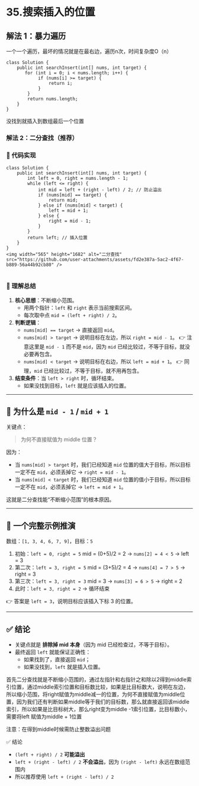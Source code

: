 # 35.搜索插入的位置

## 解法 1：暴力遍历

一个一个遍历，最坏的情况就是在最右边，遍历n次，时间复杂度O（n）

```
class Solution {
    public int searchInsert(int[] nums, int target) {
       for (int i = 0; i < nums.length; i++) {
            if (nums[i] >= target) {
                return i;
            }
        }
        return nums.length;
    }
}
```

没找到就插入到数组最后一个位置

### 解法 2：二分查找（推荐）

### 🧩 代码实现

```
class Solution {
    public int searchInsert(int[] nums, int target) {
        int left = 0, right = nums.length - 1;
        while (left <= right) {
            int mid = left + (right - left) / 2; // 防止溢出
            if (nums[mid] == target) {
                return mid;
            } else if (nums[mid] < target) {
                left = mid + 1;
            } else {
                right = mid - 1;
            }
        }
        return left; // 插入位置
    }
}
<img width="565" height="1682" alt="二分查找" src="https://github.com/user-attachments/assets/fd2e387a-5ac2-4f67-b889-56a44b92cb80" />


```

### 🎯 理解总结

1. **核心思想**：不断缩小范围。
   - 用两个指针：`left` 和 `right` 表示当前搜索区间。
   - 每次取中点 `mid = (left + right) / 2`。
2. **判断逻辑**：
   - `nums[mid] == target` → 直接返回 `mid`。
   - `nums[mid] > target` → 说明目标在左边，所以 `right = mid - 1`。
     👉 注意这里是 `mid - 1` 而不是 `mid`，因为 `mid` 已经比较过，不等于目标，就没必要再包含。
   - `nums[mid] < target` → 说明目标在右边，所以 `left = mid + 1`。
     👉 同理，`mid` 已经比较过，不等于目标，就不用再包含。
3. **结束条件**：当 `left > right` 时，循环结束。
   - 如果没找到目标，`left` 就是应该插入的位置。

------

## 🔑 为什么是 `mid - 1` / `mid + 1`

关键点：

> 为何不直接赋值为 middle 位置？

因为：

- 当 `nums[mid] > target` 时，我们已经知道 `mid` 位置的值大于目标，所以目标一定不在 `mid`，必须丢掉它 → `right = mid - 1`。
- 当 `nums[mid] < target` 时，我们已经知道 `mid` 位置的值小于目标，所以目标一定不在 `mid`，必须丢掉它 → `left = mid + 1`。

这就是二分查找能“不断缩小范围”的根本原因。

------

## 📌 一个完整示例推演

数组：`[1, 3, 4, 6, 7, 9]`，目标：`5`

1. 初始：`left = 0, right = 5`
   mid = (0+5)/2 = 2 → `nums[2] = 4 < 5`
   → left = 3
2. 第二次：`left = 3, right = 5`
   mid = (3+5)/2 = 4 → `nums[4] = 7 > 5`
   → right = 3
3. 第三次：`left = 3, right = 3`
   mid = 3 → `nums[3] = 6 > 5`
   → right = 2
4. 此时：`left = 3, right = 2` → 循环结束

👉 答案是 `left = 3`，说明目标应该插入下标 3 的位置。

------

## ✅ 结论

- 关键点就是 **排除掉 mid 本身**（因为 mid 已经检查过，不等于目标）。
- 最终返回 `left` 就能保证正确性：
  - 如果找到了，直接返回 `mid`；
  - 如果没找到，`left` 就是插入位置。

首先二分查找就是不断缩小范围的，通过左指针和右指针之和除以2得到middle索引位置，通过middle索引位置和目标数比较，如果是比目标数大，说明在左边，所以缩小范围，将right赋值为middle减一的位置，为何不直接赋值为middle位置，因为我们还有判断如果middle等于我们的目标数，那么就直接返回该middle索引，所以如果是比目标树大，那么right变为middle -1索引位置，比目标数小，需要将left 赋值为middle + 1位置

注意：在得到middle时候需防止整数溢出问题

✅ 结论

- `(left + right) / 2` **可能溢出**
- `left + (right - left) / 2` **不会溢出**，因为 `(right - left)` 永远在数组范围内
- 所以推荐使用 `left + (right - left) / 2`

